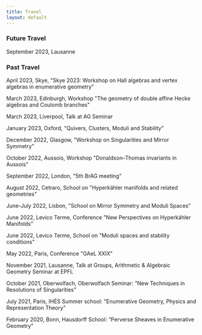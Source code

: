 ```yaml
---
title: Travel
layout: default
---
```


### Future Travel
September 2023, Lausanne

### Past Travel
April 2023, Skye, "Skye 2023: Workshop on Hall algebras and vertex algebras in enumerative geometry"

March 2023, Edinburgh, Workshop "The geometry of double affine Hecke algebras and Coulomb branches"

March 2023, Liverpool, Talk at AG Seminar

January 2023, Oxford, "Quivers, Clusters, Moduli and Stability"

December 2022, Glasgow, "Workshop on Singularities and Mirror Symmetry"

October 2022, Aussois, Workshop "Donaldson&ndash;Thomas invariants in Aussois"

September 2022, London, "5th BrAG meeting" 

August 2022, Cetraro, School on "Hyperkähler manifolds and related geometries"

June-July 2022, Lisbon, "School on Mirror Symmetry and Moduli Spaces" 

June 2022, Levico Terme, Conference "New Perspectives on Hyperkähler Manifolds"

June 2022, Levico Terme, School on "Moduli spaces and stability conditions"

May 2022, Paris, Conference "GAeL XXIX"

November 2021, Lausanne, Talk at Groups, Arithmetic & Algebraic Geometry Seminar at EPFL

October 2021, Oberwolfach, Oberwolfach Seminar: "New Techniques in Resolutions of Singularities"

July 2021, Paris, IHÉS Summer school: "Enumerative Geometry, Physics and Representation Theory"
 
February 2020, Bonn, Hausdorff School: “Perverse Sheaves in Enumerative Geometry”